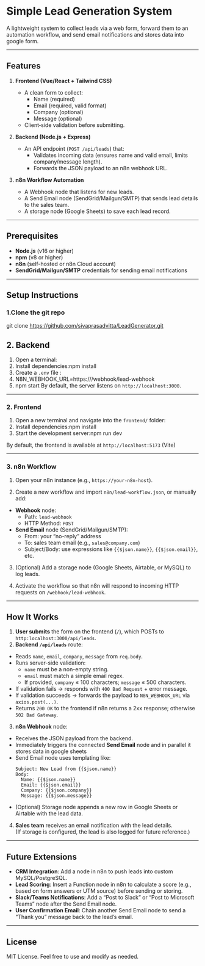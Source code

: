 # Simple Lead Generation System

A lightweight system to collect leads via a web form, forward them to an automation workflow, and send email notifications and stores data into google form.

---

## Features

1. **Frontend (Vue/React + Tailwind CSS)**  
   - A clean form to collect:
     - Name (required)
     - Email (required, valid format)
     - Company (optional)
     - Message (optional)
   - Client‐side validation before submitting.

2. **Backend (Node.js + Express)**  
   - An API endpoint (`POST /api/leads`) that:
     - Validates incoming data (ensures name and valid email, limits company/message length).
     - Forwards the JSON payload to an n8n webhook URL.

3. **n8n Workflow Automation**  
   - A Webhook node that listens for new leads.
   - A Send Email node (SendGrid/Mailgun/SMTP) that sends lead details to the sales team.
   - A storage node (Google Sheets) to save each lead record.

---

## Prerequisites

- **Node.js** (v16 or higher)  
- **npm** (v8 or higher)  
- **n8n** (self-hosted or n8n Cloud account)  
- **SendGrid/Mailgun/SMTP** credentials for sending email notifications

---
## Setup Instructions

### 1.Clone the git repo

git clone https://github.com/sivaprasadvitta/LeadGenerator.git

## 2. Backend

1. Open a terminal:
2. Install dependencies:npm install
3. Create a `.env` file :
4. N8N_WEBHOOK_URL=https://<your-n8n-host>/webhook/lead-webhook
5. npm start
By default, the server listens on `http://localhost:3000`.

---

### 2. Frontend

1. Open a new terminal and navigate into the `frontend/` folder:
2. Install dependencies:npm install
3. Start the development server:npm run dev

By default, the frontend is available at `http://localhost:5173` (Vite)

---

### 3. n8n Workflow

1. Open your n8n instance (e.g., `https://your-n8n-host`).

2. Create a new workflow and import `n8n/lead-workflow.json`, or manually add:
- **Webhook** node:
  - Path: `lead-webhook`
  - HTTP Method: `POST`
- **Send Email** node (SendGrid/Mailgun/SMTP):
  - From: your “no-reply” address
  - To: sales team email (e.g., `sales@company.com`)
  - Subject/Body: use expressions like `{{$json.name}}`, `{{$json.email}}`, etc.

3. (Optional) Add a storage node (Google Sheets, Airtable, or MySQL) to log leads.

4. Activate the workflow so that n8n will respond to incoming HTTP requests on `/webhook/lead-webhook`.

---

## How It Works

1. **User submits** the form on the frontend (`/`), which POSTs to `http:localhost:3000/api/leads`.
2. **Backend `/api/leads`** route:
- Reads `name`, `email`, `company`, `message` from `req.body`.
- Runs server-side validation:
  - `name` must be a non-empty string.
  - `email` must match a simple email regex.
  - If provided, `company` ≤ 100 characters; `message` ≤ 500 characters.
- If validation fails → responds with `400 Bad Request` + error message.
- If validation succeeds → forwards the payload to `N8N_WEBHOOK_URL` via `axios.post(...)`.
- Returns `200 OK` to the frontend if n8n returns a 2xx response; otherwise `502 Bad Gateway`.

3. **n8n Webhook** node:
- Receives the JSON payload from the backend.
- Immediately triggers the connected **Send Email** node and in parallel it stores data in google sheets 
- Send Email node uses templating like:
  ```
  Subject: New Lead from {{$json.name}}
  Body:
    Name: {{$json.name}}
    Email: {{$json.email}}
    Company: {{$json.company}}
    Message: {{$json.message}}
  ```
- (Optional) Storage node appends a new row in Google Sheets or Airtable with the lead data.

4. **Sales team** receives an email notification with the lead details.  
(If storage is configured, the lead is also logged for future reference.)

---

## Future Extensions

- **CRM Integration**: Add a node in n8n to push leads into  custom MySQL/PostgreSQL.
- **Lead Scoring**: Insert a Function node in n8n to calculate a score (e.g., based on form answers or UTM source) before sending or storing.
- **Slack/Teams Notifications**: Add a “Post to Slack” or “Post to Microsoft Teams” node after the Send Email node.
- **User Confirmation Email**: Chain another Send Email node to send a “Thank you” message back to the lead’s email.

---

## License

MIT License. Feel free to use and modify as needed.




